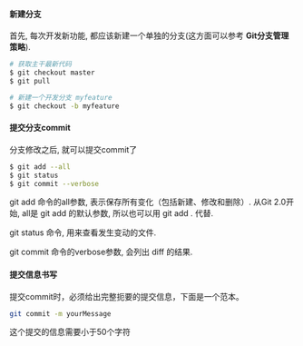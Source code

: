 #### 新建分支
首先, 每次开发新功能, 都应该新建一个单独的分支(这方面可以参考 **Git分支管理策略**). 

```bash
# 获取主干最新代码
$ git checkout master
$ git pull

# 新建一个开发分支 myfeature
$ git checkout -b myfeature
```

#### 提交分支commit
分支修改之后, 就可以提交commit了
```bash
$ git add --all
$ git status
$ git commit --verbose
```

git add 命令的all参数, 表示保存所有变化（包括新建、修改和删除）. 从Git 2.0开始, all是 git add 的默认参数, 所以也可以用 git add . 代替. 

git status 命令, 用来查看发生变动的文件. 

git commit 命令的verbose参数, 会列出 diff 的结果. 


#### 提交信息书写
提交commit时，必须给出完整扼要的提交信息，下面是一个范本。

```bash
git commit -m yourMessage
```
这个提交的信息需要小于50个字符
